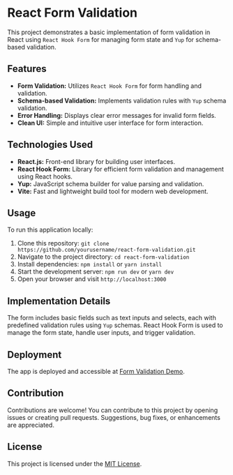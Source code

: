 # React Form Validation

This project demonstrates a basic implementation of form validation in React using `React Hook Form` for managing form state and `Yup` for schema-based validation.

## Features

- **Form Validation:** Utilizes `React Hook Form` for form handling and validation.
- **Schema-based Validation:** Implements validation rules with `Yup` schema validation.
- **Error Handling:** Displays clear error messages for invalid form fields.
- **Clean UI:** Simple and intuitive user interface for form interaction.

## Technologies Used

- **React.js:** Front-end library for building user interfaces.
- **React Hook Form:** Library for efficient form validation and management using React hooks.
- **Yup:** JavaScript schema builder for value parsing and validation.
- **Vite:** Fast and lightweight build tool for modern web development.

## Usage

To run this application locally:

1. Clone this repository: `git clone https://github.com/yourusername/react-form-validation.git`
2. Navigate to the project directory: `cd react-form-validation`
3. Install dependencies: `npm install` or `yarn install`
4. Start the development server: `npm run dev` or `yarn dev`
5. Open your browser and visit `http://localhost:3000`

## Implementation Details

The form includes basic fields such as text inputs and selects, each with predefined validation rules using `Yup` schemas. React Hook Form is used to manage the form state, handle user inputs, and trigger validation.

## Deployment

The app is deployed and accessible at [Form Validation Demo](https://your-deployed-app-url.com).

## Contribution

Contributions are welcome! You can contribute to this project by opening issues or creating pull requests. Suggestions, bug fixes, or enhancements are appreciated.

## License

This project is licensed under the [MIT License](LICENSE).

